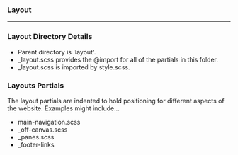 ### Layout
___

### Layout Directory Details
* Parent directory is 'layout'.
* _layout.scss provides the @import for all of the partials in this folder.
* _layout.scss is imported by style.scss.


### Layouts Partials
The layout partials are indented to hold positioning for different aspects of the website.  Examples might include…

* main-navigation.scss
* _off-canvas.scss
* _panes.scss
* _footer-links
